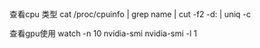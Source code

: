 查看cpu 类型 
cat /proc/cpuinfo | grep name | cut -f2 -d: | uniq -c


查看gpu使用
watch -n 10 nvidia-smi
nvidia-smi -l 1
